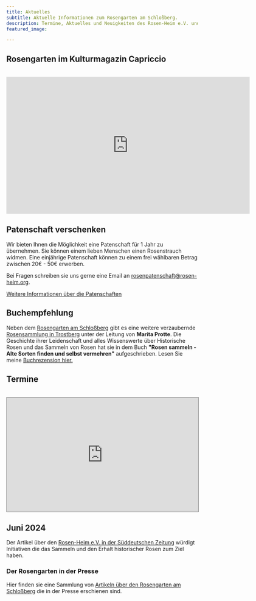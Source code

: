 ```yaml
---
title: Aktuelles
subtitle: Aktuelle Informationen zum Rosengarten am Schloßberg.
description: Termine, Aktuelles und Neuigkeiten des Rosen-Heim e.V. und des Rosengartens am Schloßberg
featured_image:

---
```


## Rosengarten im Kulturmagazin Capriccio

<br>
<div class="wrap">
  <iframe src="https://www.ardmediathek.de/embed/Y3JpZDovL2JyLmRlL2Jyb2FkY2FzdC9GMjAyNFdPMDA2MzMyQTA?startTime=785.27&endTime=1184.45" width="640" height="360" allowfullscreen allow="clipboard-read; clipboard-write" frameBorder="0" scrolling="no"></iframe>
</div>

## Patenschaft verschenken

Wir bieten Ihnen die Möglichkeit eine Patenschaft für 1 Jahr zu übernehmen. Sie können einem lieben Menschen einen Rosenstrauch widmen. 
Eine einjährige Patenschaft können zu einem frei wählbaren Betrag zwischen 20€ - 50€ erwerben.

Bei Fragen schreiben sie uns gerne eine Email an [rosenpatenschaft@rosen-heim.org](mailto:rosenpatenschaft@rosen-heim.org).

[Weitere Informationen über die Patenschaften](/blog/rosenpatenschaft)

## Buchempfehlung

Neben dem [Rosengarten am Schloßberg](/project/rosengarten) gibt es eine weitere verzaubernde [Rosensammlung in Trostberg](https://www.facebook.com/Rosengarten.Trostberg) unter der Leitung von **Marita Protte**. Die Geschichte ihrer Leidenschaft und alles Wissenswerte über Historische Rosen und das Sammeln von Rosen hat sie in dem Buch **"Rosen sammeln - Alte Sorten finden und selbst vermehren"** aufgeschrieben. Lesen Sie meine
[Buchrezension hier.](/blog/buchempfehlung)

## Termine
<br>
<div class="wrap">
<iframe src="https://calendar.google.com/calendar/embed?height=600&wkst=1&bgcolor=%23c182ae&ctz=Europe%2FBerlin&mode=AGENDA&src=MzdkOTYxMDViNmYxOTUyYmUwNWFlNDQ2MjhlOWI1Y2MyMjc3MTg3MDY5ZDgzODE5MDY1YjliNjAwYjg1NmY5YUBncm91cC5jYWxlbmRhci5nb29nbGUuY29t&color=%239E69AF" style="border:solid 1px #777" width="100%" height="300px" frameborder="0" scrolling="no"></iframe>
</div>

## Juni 2024

Der Artikel über den [Rosen-Heim e.V. in der Süddeutschen Zeitung](https://www.sueddeutsche.de/projekte/artikel/stil/rosen-alte-sorten-rosenheim-e258045/) würdigt Initiativen die das Sammeln und den Erhalt historischer Rosen zum Ziel haben.

### Der Rosengarten in der Presse

Hier finden sie eine Sammlung von [Artikeln über den Rosengarten am Schloßberg](/presse) die in der Presse erschienen sind.
